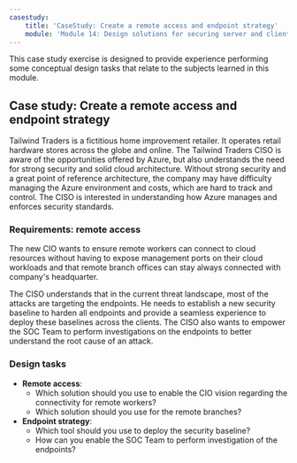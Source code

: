 ```yaml
---
casestudy:
    title: 'CaseStudy: Create a remote access and endpoint strategy'
    module: 'Module 14: Design solutions for securing server and client endpoints'
---
```


This case study exercise is designed to provide experience performing some conceptual design tasks that relate to the subjects learned in this module.

## Case study: Create a remote access and endpoint strategy

Tailwind Traders is a fictitious home improvement retailer. It operates retail hardware stores across the globe and online. The Tailwind Traders CISO is aware of the opportunities offered by Azure, but also understands the need for strong security and solid cloud architecture. Without strong security and a great point of reference architecture, the company may have difficulty managing the Azure environment and costs, which are hard to track and control. The CISO is interested in understanding how Azure manages and enforces security standards.

### Requirements: remote access

The new CIO wants to ensure remote workers can connect to cloud resources without having to expose management ports on their cloud workloads and that remote branch offices can stay always connected with company's headquarter.

The CISO understands that in the current threat landscape, most of the attacks are targeting the endpoints. He needs to establish a new security baseline to harden all endpoints and provide a seamless experience to deploy these baselines across the clients. The CISO also wants to empower the SOC Team to perform investigations on the endpoints to better understand the root cause of an attack.

### Design tasks

* **Remote access**: 
     - Which solution should you use to enable the CIO vision regarding the connectivity for remote workers?
     - Which solution should you use for the remote branches?
* **Endpoint strategy**:
     - Which tool should you use to deploy the security baseline?
     - How can you enable the SOC Team to perform investigation of the endpoints?
